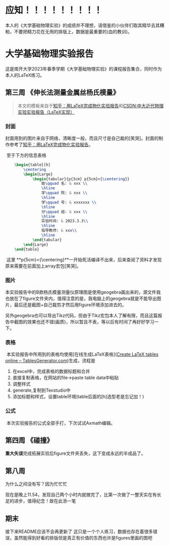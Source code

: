 # 应知！！！！！！！！！
本人的《大学基础物理实验》的成绩并不理想，请借鉴的小伙伴们取其精华去其糟粕，不要把精力花在无用的排版上，数据是最重要的(血的教训)。

# 大学基础物理实验报告

这是南开大学2023年春季学期《大学基础物理实验》的课程报告集合，同时作为本人的LaTeX练习。

## 第三周 《伸长法测量金属丝杨氏模量》

> 本文的模板来自于[知乎：用LaTeX完成物化实验报告](https://zhuanlan.zhihu.com/p/31311327)和[CSDN:中大近代物理实验实验报告（LaTeX实现）](https://blog.csdn.net/m0_49180353/article/details/122735113)

### 封面

​		封面用到的图片来自于网络，清晰度一般，而且尺寸是自己裁的[笑哭]。封面的制作参考了[知乎：用LaTeX完成物化实验报告](https://zhuanlan.zhihu.com/p/31311327)。

​		至于下方的信息表格

```latex
	\begin{table}[h] 
		\centering	
		\begin{Large} 
			\begin{tabular}{p{3cm} p{5cm}<{\centering}}
				姓\qquad 名: & xxx \\
				\hline
				学\qquad 院: & xxx \\
				\hline
				学\qquad 号: & xxxxxxx \\
				\hline
				分\qquad 组: & xxx \\
				\hline
				实验时间: & 2023.3.3\\
				\hline
				指导教师: & xxx\\
				\hline
			\end{tabular}
		\end{Large}
	\end{table}
```

​		这里 **p{5cm}<{\centering}**一开始死活编译不出来，后来查阅了资料才发现原来需要在前面加上array宏包[笑哭]。

### 图片

​		本实验报告中的B款杨氏模量测量仪原理图是使用geogebra画出来的，源文件我也放在了figure文件夹内，值得注意的是，我电脑上的geogebra就是不能导出图片，最后还是截图+自己裁剪才然后用figure环境添加进去的。

​		另外geogebra也可以导出Tikz代码，但由于Tikz宏包本人了解有限，而且这篇报告中截图的效果也还不错(画质)，所以暂且不表，等以后有时间了再好好学习一下。

### 表格

​		本实验报告中所用到的表格均使用[在线生成LaTeX表格]([Create LaTeX tables online – TablesGenerator.com](https://www.tablesgenerator.com/))生成，流程是

1. 在excel中，完成表格的数据标题和合并
2. 直接复制表格，在网站的file->paste table data中粘贴
3. 调整样式
4. generate,复制到Texstudio中
5. 添加标题和样式，设置table环境(table后面的[h]选型老是忘记加！)

### 公式

​	本次实验报告的公式全部手打，下次试试Axmath编辑。

## 第四周 《碰撞》
**重大失误**完成拓展实验后figure文件夹丢失，这下变成永远的半成品了。



## 第八周

为什么之间没有写？因为忙忙忙

现在是晚上11.54，发现自己两个小时内就做完了，比第一次做了一整天实在有长足的进步，值得纪念！故在此添一笔

## 期末

接下来README应该不会再更新了
这只是一个个人练习，数据也存在着很多错误，虽然能得到好看的排版但是真正有价值的东西也许是figures里画的图吧
